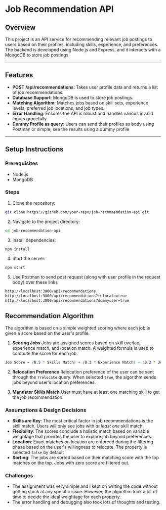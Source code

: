 # Job Recommendation API

## Overview
This project is an API service for recommending relevant job postings to users based on their profiles, including skills, experience, and preferences. The backend is developed using Node.js and Express, and it interacts with a MongoDB to store job postings.

---

## Features
- **POST /api/recommendations**: Takes user profile data and returns a list of job recommendations.
- **Database Support**: MongoDB is used to store job postings. 
- **Matching Algorithm**: Matches jobs based on skill sets, experience levels, preferred job locations, and job types.
- **Error Handling**: Ensures the API is robust and handles various invalid inputs gracefully.
- **Dummy Profile as query**: Users can send their profiles as body using Postman or simple, see the results using a dummy profile 

---

## Setup Instructions

### Prerequisites
- Node.js
- MongoDB

### Steps
1. Clone the repository:
```bash
git clone https://github.com/your-repo/job-recommendation-api.git
```

2. Navigate to the project directory:
```bash
cd job-recommendation-api
```

3. Install dependencies:
```bash
npm install
```

4. Start the server:
```bash
npm start
```

5. Use Postman to send post request (along with user profile in the request body) over these links
```bash
http://localhost:3000/api/recommendations
http://localhost:3000/api/recommendations?relocate=true
http://localhost:3000/api/recommendations?dummyuser=true
```

## Recommendation Algorithm
The algorithm is based on a simple weighted scoring where each job is given a score based on the user's profile.

1. **Scoring Jobs** 
Jobs are assigned scores based on skill overlap, experience match, and location match.
A weighted formula is used to compute the score for each job:
```scss
Job Score = (0.5 * Skills Match) + (0.3 * Experience Match) + (0.2 * Job Role Match) + (0.2 * Job Type Match) + (0.3 * Location Match)
```

2. **Relocation Preference**
Relocation preference of the user can be sent through the `?relocate` query. When selected `true`, the algorithm sends jobs beyond user's location preferences.

3. **Mandator Skills Match** 
User must have at least one matching skill to get the job recommendation.


### Assumptions & Design Decisions
- **Skills are Key**: The most critical factor in job recommendations is the skill match. Users will only see jobs with _at least one_ skill match. 
- **Flexibility**: The scores conclude a holistic match based on variable weightage that provides the user to explore job beyond preferences. 
- **Location**: Exact matches on location are enforced during the filtering phase based on the user's willingness to relocate. The property is selected `false` by default
- **Sorting**: The jobs are sorted based on their matching score with the top matches on the top. Jobs with zero score are filtered out.

### Challenges
- The assignment was very simple and I kept on writing the code without getting stuck at any specific issue. However, the algorithm took a bit of time to decide the ideal weightage for each property.
- The error handling and debugging also took lots of thoughts and testing.